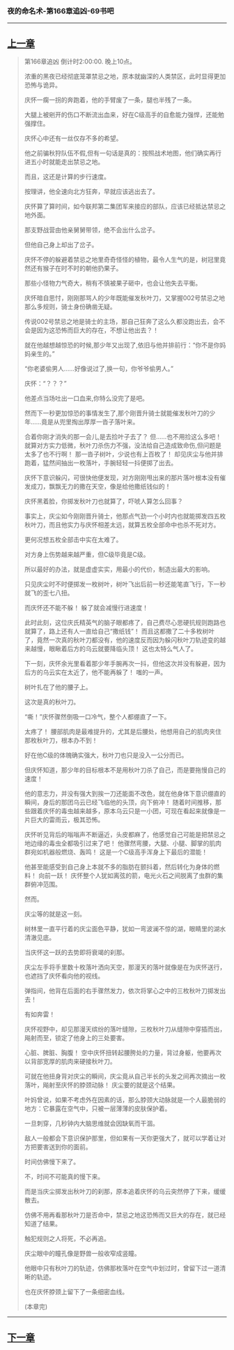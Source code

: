 ### 夜的命名术-第166章追凶-69书吧

--------
[上一章](./821c5dd887f936abda32072c51ec1a0a.md)
--------


>
>
>
>第166章追凶
>倒计时2:00:00.
>晚上10点。
>
>浓重的黑夜已经彻底笼罩禁忌之地，原本就幽深的人类禁区，此时显得更加恐怖与诡异。
>
>庆怀一瘸一拐的奔跑着，他的手臂废了一条，腿也半残了一条。
>
>大腿上被剜开的伤口不断流出血来，好在C级高手的自愈能力强悍，还能勉强撑住。
>
>庆怀心中还有一丝仅存不多的希望。
>
>他之前骗秋狩队伍不假,但有一句话是真的：按照战术地图，他们确实再行进五小时就能走出禁忌之地。
>
>而且，这还是计算的步行速度。
>
>按理讲，他全速向北方狂奔，早就应该逃出去了。
>
>庆怀算了算时间，如今联邦第二集团军来接应的部队，应该已经抵达禁忌之地外面。
>
>那支野战营由他亲舅舅带领，绝不会出什么岔子。
>
>但他自己身上却出了岔子。
>
>庆怀不停的躲避着禁忌之地里奇奇怪怪的植物，最令人生气的是，树冠里竟然还有猴子在时不时的朝他扔果子。
>
>那些小怪物力气奇大，稍有不慎被果子砸中，也会让他失去平衡。
>
>庆怀暗自思忖，刚刚那骂人的少年既能催发秋叶刀，又掌握002号禁忌之地那么多规则，骑士身份确凿无疑。
>
>传说002号禁忌之地是骑士的主场，那自己狂奔了这么久都没跑出去，会不会是因为这恐怖而巨大的存在，不想让他出去？！
>
>就在他越想越惊恐的时候,那少年又出现了,依旧与他并排前行：“你不是你妈妈亲生的。”
>
>“你老婆偷男人……好像说过了,换一句，你爷爷偷男人。”
>
>庆怀：“？？？”
>
>他差点当场吐出一口血来,你特么没完了是吧。
>
>然而下一秒更加惊恐的事情发生了,那个刚晋升骑士就能催发秋叶刀的少年……竟是从兜里掏出厚厚一沓子落叶来。
>
>合着你刚才消失的那一会儿,是去捡叶子去了？
>但……也不用捡这么多吧！
>就算对方实力低微，秋叶刀杀伤力不强，没法给自己造成致命伤,但问题是太多了也不行啊！
>那一沓子树叶，少说也有上百枚了！
>却见庆尘与他并排跑着，猛然间抽出一枚落叶，手腕轻轻一抖便掷了出去。
>
>庆怀下意识躲闪，可很快他便发现，对方刚刚甩出来的那片落叶根本没有催发成刀，飘飘无力的撒在天空，像是给他撒纸钱似的！
>
>庆怀黑着脸，你掷发秋叶刀也就算了，吓唬人算怎么回事？
>
>事实上，庆尘如今刚刚晋升骑士，他那点气劲一个小时内也就能掷发四五枚秋叶刀，而且他实力与庆怀相差太远，就算五枚全部命中也杀不死对方。
>
>更何况想五枚全部击中实在太难了。
>
>对方身上伤势越来越严重，但C级毕竟是C级。
>
>所以最好的办法，就是虚虚实实，用最小的代价，制造出最大的影响。
>
>只见庆尘时不时便掷发一枚树叶，树叶飞出后前一秒还能笔直飞行，下一秒就飞的歪七八扭。
>
>而庆怀还不能不躲！
>躲了就会减慢行进速度！
>
>此时此刻，这位庆氏精英气的脑子眼都疼了，自己费尽心思硬抗规则跑路也就算了，路上还有人一直给自己“撒纸钱”！
>而且这都撒了二十多枚树叶了，竟然一次真的秋叶刀都没有，他的速度反而因为躲闪秋叶刀轨迹变的越来越慢，眼瞅着后方的乌云就要降临头顶！
>这也太特么气人了。
>
>下一刻，庆怀余光里看着那少年手腕再次一抖，但他这次并没有躲避，因为后方的乌云实在太近了，他不能再躲了！
>嗤的一声。
>
>树叶扎在了他的腰子上。
>
>这次是真的秋叶刀。
>
>“嘶！”庆怀骤然倒吸一口冷气，整个人都绷直了一下。
>
>太疼了！
>腰部肌肉是最难提升的，尤其是后腰处，他想用自己的肌肉夹住那枚秋叶刀，根本办不到！
>
>好在他C级的体魄确实强大，秋叶刀也只是没入一公分而已。
>
>但庆怀知道，那少年的目标根本不是用秋叶刀杀了自己，而是要拖慢自己的速度！
>
>他的意志力，并没有强大到挨一刀还能面不改色，就在他身体下意识绷直的瞬间，身后的那团乌云已经飞临他的头顶，向下俯冲！
>随着时间推移，那些跟着庆怀的毒虫越来越多，原本乌云只是一小团，可现在看起来就像是一片巨大的雷雨云，极其恐怖。
>
>庆怀听见背后的嗡嗡声不断逼近，头皮都麻了，他感觉自己可能是把禁忌之地边缘的毒虫全都吸引过来了吧！
>他骤然弯腰，大腿、小腿、脚掌的肌肉群宛如机器般燃烧、轰鸣！
>这是一个C级高手浑身上下最后的潜能！
>
>他甚至能感受到自己身上本就不多的脂肪在颤抖着，然后转化为身体的燃料！
>向前一跃！
>庆怀整个人犹如离弦的箭，电光火石之间脱离了虫群的集群俯冲范围。
>
>然而。
>
>庆尘等的就是这一刻。
>
>树林里一直平行着的庆尘面色平静，犹如一弯波澜不惊的湖，眼睛里的湖水清澈见底。
>
>当庆怀这一跃的去势即将衰竭的刹那。
>
>庆尘左手将手里数十枚落叶洒向天空，那漫天的落叶就像是在为庆怀送行，也遮挡了庆怀看向他的视线。
>
>弹指间，他背在后面的右手骤然发力，依次将掌心之中的三枚秋叶刀掷发出去！
>
>有如奔雷！
>
>庆怀视野中，却见那漫天缤纷的落叶缝隙，三枚秋叶刀从缝隙中穿插而出，飚射而至，锁定了他身上的三处要害。
>
>心脏、脾脏、胸腹！
>空中庆怀扭转起腰胯处的力量，背过身躯，他要再次以背部宽厚的肌肉来硬接秋叶刀。
>
>可就在他扭身背对庆尘的瞬间，庆尘竟从自己半长的头发之间再次摘出一枚落叶，飚射至庆怀的脖颈动脉！
>庆尘要的就是这个结果。
>
>叶妈曾说，如果不考虑外在因素的话，那么脖颈大动脉就是一个人最脆弱的地方：它暴露在空气中，只被一层薄薄的皮肤保护着。
>
>一旦刺穿，几秒钟内大脑思维就会因缺氧而干涸。
>
>敌人一般都会下意识保护那里，但如果有一天你更强大了，就可以学着让对方把要害送到你的面前。
>
>时间仿佛慢下来了。
>
>不，时间不可能真的慢下来。
>
>而是当庆尘掷发出秋叶刀的刹那，原本追着庆怀的乌云突然停了下来，缓缓散去。
>
>仿佛不用再看那秋叶刀是否命中，禁忌之地这恐怖而又巨大的存在，就已经知道了结果。
>
>触犯规则之人将死，不必再追。
>
>庆尘眼中的瞳孔像是野兽一般收窄成竖瞳。
>
>他眼中只有秋叶刀的轨迹，仿佛那枚落叶在空气中划过时，曾留下过一道清晰的轨迹。
>
>也在庆怀脖颈上留下了一条细密血线。
>
>(本章完)
>
>

--------
[下一章](./881128c6945a83428f96a89904c1864b.md)
--------
